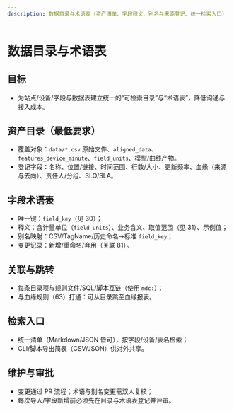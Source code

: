```yaml
---
description: 数据目录与术语表（资产清单、字段释义、别名与来源登记、统一检索入口）
---
```

# 数据目录与术语表

## 目标
- 为站点/设备/字段与数据表建立统一的“可检索目录”与“术语表”，降低沟通与接入成本。

## 资产目录（最低要求）
- 覆盖对象：`data/*.csv` 原始文件、`aligned_data`、`features_device_minute`、`field_units`、模型/曲线产物。
- 登记字段：名称、位置/链接、时间范围、行数/大小、更新频率、血缘（来源与去向）、责任人/分组、SLO/SLA。

## 字段术语表
- 唯一键：`field_key`（见 30）；
- 释义：含计量单位（`field_units`）、业务含义、取值范围（见 31）、示例值；
- 别名映射：CSV/TagName/历史命名→标准 `field_key`；
- 变更记录：新增/重命名/弃用（关联 81）。

## 关联与跳转
- 每条目录项与规则文件/SQL/脚本互链（使用 `mdc:`）；
- 与血缘规则（63）打通：可从目录跳至血缘报表。

## 检索入口
- 统一清单（Markdown/JSON 皆可），按字段/设备/表名检索；
- CLI/脚本导出简表（CSV/JSON）供对外共享。

## 维护与审批
- 变更通过 PR 流程；术语与别名变更需双人复核；
- 每次导入/字段新增前必须先在目录与术语表登记并评审。